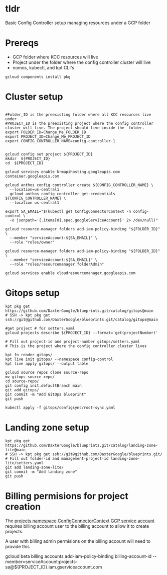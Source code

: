 # tldr
Basic Config Controller setup managing resources under a GCP folder 

# Prereqs

* GCP folder where KCC resources will live
* Project under the folder where the config controller cluster will live
* nomos, kubectl, and kpt CLI's

`gcloud components install pkg` 

# Cluster setup
```

#Folder_ID is the preexisting folder where all KCC resources live under
#PROJECT_ID is the preexisting project where the config controller cluster will live. The project should live inside the  folder.
export FOLDER_ID=Change_Me_FOLDER_ID
export PROJECT_ID=Change_Me_PROJECT_ID
export CONFIG_CONTROLLER_NAME=config-controller-1


gcloud config set project ${PROJECT_ID}
mkdir  ${PROJECT_ID}
cd  ${PROJECT_ID}

gcloud services enable krmapihosting.googleapis.com container.googleapis.com

gcloud anthos config controller create ${CONFIG_CONTROLLER_NAME} \
  --location=us-central1
  gcloud anthos config controller get-credentials ${CONFIG_CONTROLLER_NAME} \
  --location us-central1

export SA_EMAIL="$(kubectl get ConfigConnectorContext -n config-control \
  -o jsonpath='{.items[0].spec.googleServiceAccount}' 2> /dev/null)"

gcloud resource-manager folders add-iam-policy-binding "${FOLDER_ID}" \
  --member "serviceAccount:${SA_EMAIL}" \
  --role "roles/owner"

gcloud resource-manager folders add-iam-policy-binding "${FOLDER_ID}" \
  --member "serviceAccount:${SA_EMAIL}" \
  --role "roles/resourcemanager.folderAdmin"

gcloud services enable cloudresourcemanager.googleapis.com
```
# Gitops setup 

```
kpt pkg get https://github.com/DaxterGoogle/blueprints.git/catalog/gitops@main
# SSH -> kpt pkg get ssh://git@github.com/DaxterGoogle/blueprints.git/catalog/gitops@main

#get project # for setters.yaml
gcloud projects describe ${PROJECT_ID} --format='get(projectNumber)'

# Fill out project-id and project-number gitops/setters.yaml
# This is the project where the config controller cluster lives

kpt fn render gitops/
kpt live init gitops/ --namespace config-control
kpt live apply gitops/ --output table

gcloud source repos clone source-repo
mv gitops source-repo/
cd source-repo/
git config init.defaultBranch main
git add gitops/
git commit -m "Add GitOps blueprint"
git push

kubectl apply -f gitops/configsync/root-sync.yaml
```

# Landing zone setup

```
kpt pkg get https://github.com/DaxterGoogle/blueprints.git/catalog/landing-zone-lite@main
# SSH -> kpt pkg get ssh://git@github.com/DaxterGoogle/blueprints.git/
# Fill out folder-id and management-project-id landing-zone-lite/setters.yaml
git add landing-zone-lite/
git commit -m "Add landing zone"
git push

```
# Billing permisions for project creation 
The [projects namespace](https://github.com/DaxterGoogle/blueprints/blob/main/catalog/landing-zone-lite/namespaces/projects.yaml#L132)  [ConfigConnectorContext](https://github.com/DaxterGoogle/blueprints/blob/main/catalog/landing-zone-lite/namespaces/projects.yaml#L138) [GCP service account](https://github.com/DaxterGoogle/blueprints/blob/main/catalog/landing-zone-lite/namespaces/projects.yaml#L15) requires billing account user to the billing account to allow it to create projects.

A user with billing admin permisions on the  billing account will need to provide this 

gcloud beta billing accounts add-iam-policy-binding billing-account-id --member=serviceAccount:projects-sa@${PROJECT_ID}.iam.gserviceaccount.com